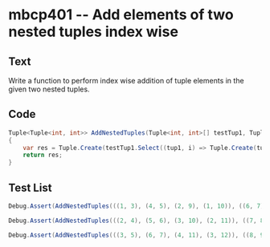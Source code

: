# mbcp401 -- Add elements of two nested tuples index wise

## Text

Write a function to perform index wise addition of tuple elements in the given two nested tuples.

## Code

```csharp
Tuple<Tuple<int, int>> AddNestedTuples(Tuple<int, int>[] testTup1, Tuple<int, int>[] testTup2)  
{  
    var res = Tuple.Create(testTup1.Select((tup1, i) => Tuple.Create(tup1.Item1 + testTup2[i].Item1, tup1.Item2 + testTup2[i].Item2)).ToArray());  
    return res;  
}
```

## Test List

```csharp
Debug.Assert(AddNestedTuples(((1, 3), (4, 5), (2, 9), (1, 10)), ((6, 7), (3, 9), (1, 1), (7, 3))) == ((7, 10), (7, 14), (3, 10), (8, 13)));
```

```csharp
Debug.Assert(AddNestedTuples(((2, 4), (5, 6), (3, 10), (2, 11)), ((7, 8), (4, 10), (2, 2), (8, 4))) == ((9, 12), (9, 16), (5, 12), (10, 15)));
```

```csharp
Debug.Assert(AddNestedTuples(((3, 5), (6, 7), (4, 11), (3, 12)), ((8, 9), (5, 11), (3, 3), (9, 5))) == ((11, 14), (11, 18), (7, 14), (12, 17)));
```
